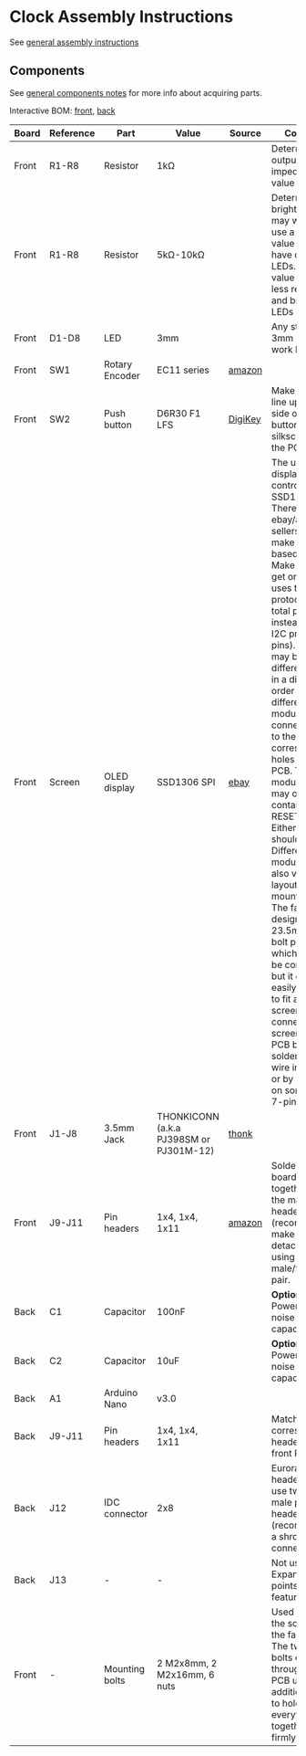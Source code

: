# Clock Assembly Instructions

See [general assembly instructions](https://quinnfreedman.github.io/modular/docs/assembly)

## Components

See [general components notes](https://quinnfreedman.github.io/modular/docs/components) for more info about acquiring parts.

Interactive BOM: [front](https://quinnfreedman.github.io/fm-artifacts/Clock/clock_front_pcb_interactive_bom.html), [back](https://quinnfreedman.github.io/fm-artifacts/Clock/clock_back_pcb_interactive_bom.html)

| Board | Reference | Part             | Value                                   | Source  | Comment |
| ----- | --------- | ---------------- | --------------------------------------- | ------- | ------- |
| Front | R1-R8     | Resistor         | 1kΩ                                     |         | Determines output impedance. Any value is fine. |
| Front | R1-R8     | Resistor         | 5kΩ-10kΩ                                |         | Determines LED brightness. You may want to use a different value if you have different LEDs. A lower value means less resistance and brighter LEDs |
| Front | D1-D8     | LED              | 3mm                                     |         | Any standard 3mm LED will work here. |
| Front | SW1       | Rotary Encoder   | EC11 series                             | [amazon](https://www.amazon.com/dp/B07D3DF8TK) | |
| Front | SW2       | Push button      | D6R30 F1 LFS                            | [DigiKey](https://www.digikey.com/en/products/detail/c-k/D6R30-F1-LFS/1466331) | Make sure to line up the flat side of the button with the silkscreen on the PCB. |
| Front | Screen    | OLED display     | SSD1306 SPI                             | [ebay](https://www.ebay.com/itm/373647815247) | The underlying display controller is the SSD1306. There are many ebay/amazon sellers that make modules based on it. Make sure to get one that uses the SPI protocol (6 or 7 total pins) instead of the I2C protocol (4 pins). The pins may be labelled differently or be in a different order on different modules. Just connect them to the corresponding holes on the PCB. The module also may or may not contain a 7th RESET pin. Either way should be fine. Different modules may also vary in the layout of their mounting holes. The faceplate is designed for a 23.5mmx24mm bolt pattern, which seems to be common, but it could be easily modified to fit a different screen. You can connect the screen to the PCB by soldering each wire individually or by soldering on some kind of 7-pin plug. |
| Front | J1-J8     | 3.5mm Jack       | THONKICONN (a.k.a PJ398SM or PJ301M-12) | [thonk](https://www.thonk.co.uk/shop/thonkiconn/) | |
| Front | J9-J11    | Pin headers      | 1x4, 1x4, 1x11                          | [amazon](https://www.amazon.com/gp/product/B074HVBTZ4) | Solder the two boards directly together using the male headers or (recommended) make them detachable using a male/female pair. |
| Back  | C1        | Capacitor        | 100nF                                   |         | **Optional.** Power supply noise filtering capacitor |
| Back  | C2        | Capacitor        | 10uF                                    |         | **Optional.** Power supply noise filtering capacitor |
| Back  | A1        | Arduino Nano     | v3.0                                    |         | |
| Back  | J9-J11    | Pin headers      | 1x4, 1x4, 1x11                          |         | Match corresponding headers on front PCB |
| Back  | J12       | IDC connector    | 2x8                                     |         | Eurorack power header. Can use two rows of male pin headers or (recommended) a shrouded connector. |
| Back  | J13       | -                | -                                       |         | Not used. Expansion points for future features |
| Front | -         | Mounting bolts   | 2 M2x8mm, 2 M2x16mm, 6 nuts             |         | Used to attatch the screen to the faceplate. The two longer bolts can pass through to the PCB using additional nuts to hold everything together more firmly. |

